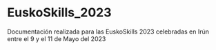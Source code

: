 # EuskoSkills_2023
Documentación realizada para las EuskoSkills 2023 celebradas en Irún entre el 9 y el 11 de Mayo del 2023
